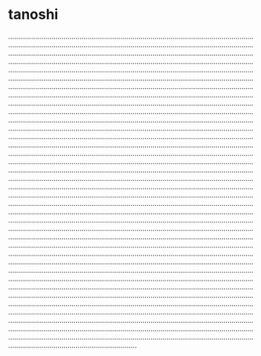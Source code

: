 # tanoshi

.............................................................................................................................................................................................................................................................................................................................................................................................................................................................................................................................................................................................................................................................................................................................................................................................................................................................................................................................................................................................................................................................................................................................................................................................................................................................................................................................................................................................................................................................................................................................................................................................................................................................................................................................................................................................................................................................................................................................................................................................................................................................................................................................................................................................................................................................................................................................................................................................................................................................................................................................................................................................................................................................................................................................................................................................................................................................................................................................................................................................................................................................................................................................................................................................................................................................................................................................................................................................................................................................................................................................................................................................................................................................................................................................................................................................................................................................................................................................................................................................................................................................................................................................................................................................................................................................................................................................................................................................................................................................................................................................................................................................................................................................................................................................................................................................................................................